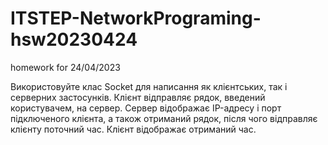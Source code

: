 # ITSTEP-NetworkPrograming-hsw20230424
homework for 24/04/2023

Використовуйте клас Socket для написання як клієнтських, так і серверних застосунків. Клієнт відправляє рядок, введений користувачем, на сервер. Сервер відображає IP-адресу і порт підключеного клієнта, а також отриманий рядок, після чого відправляє клієнту поточний час. Клієнт відображає отриманий час. 
